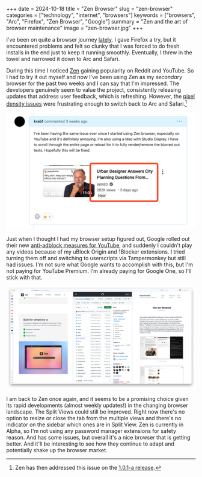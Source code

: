 +++
date = 2024-10-18
title = "Zen Browser"
slug = "zen-browser"
categories = ["technology", "internet", "browsers"]
keywords = ["browsers", "Arc", "Firefox", "Zen Browser", "Google"]
summary = "Zen and the art of browser maintenance"
image = "zen-browser.jpg"
+++

I've been on quite a browser journey [lately]([https://krabf.com/the-arc-browser/](https://krabf.com/the-arc-browser/)). I gave Firefox a try, but it encountered problems and felt so clunky that I was forced to do fresh installs in the end just to keep it running smoothly. Eventually, I threw in the towel and narrowed it down to Arc and Safari.

During this time I noticed [Zen]([https://zen-browser.app/](https://zen-browser.app/)) gaining popularity on Reddit and YouTube. So I had to try it out myself and now I've been using Zen as my _secondary_ browser for the past two weeks and I can say that I'm impressed. The developers genuinely seem to value the project, consistently releasing updates that address user feedback, which is refreshing. However, the [pixel density issues]([https://github.com/zen-browser/desktop/issues/440](https://github.com/zen-browser/desktop/issues/440)) were frustrating enough to switch back to Arc and Safari.[^1]  

![My comment about the pixel density issue on GitHub](zen-pixel-density-issue.png "My comment about the pixel density issue on GitHub")

Just when I thought I had my browser setup figured out, Google rolled out their new [anti-adblock measures for YouTube]([https://www.bleepingcomputer.com/news/google/google-chrome-warns-ublock-origin-may-soon-be-disabled/](https://www.bleepingcomputer.com/news/google/google-chrome-warns-ublock-origin-may-soon-be-disabled/)), and suddenly I couldn't play any videos because of my uBlock Origin and 1Blocker extensions. I tried turning them off and switching to userscripts via Tampermonkey but still had issues. I'm not sure what Google wants to accomplish with this, but I'm not paying for YouTube Premium. I'm already paying for Google One, so I'll stick with that.

![Zen Split View](zen-split-view.png "Zen Split View")

I am back to Zen once again, and it seems to be a promising choice given its rapid developments (almost weekly updates!) in the changing browser landscape. The Split Views could still be improved. Right now there's no option to resize or close the tab from the multiple views and there's no indicator on the sidebar which ones are in Split View. Zen is currently in Alpha, so I'm not using any password manager extensions for safety reason. And has some issues, but overall it's a nice browser that is getting better. And it'll be interesting to see how they continue to adapt and potentially shake up the browser market.


[^1]: Zen has then addressed this issue on the [1.0.1-a release](https://zen-browser.app/release-notes#1.0.1-a).